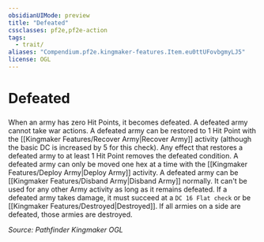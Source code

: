 ```yaml
---
obsidianUIMode: preview
title: "Defeated"
cssclasses: pf2e,pf2e-action
tags:
  - trait/
aliases: "Compendium.pf2e.kingmaker-features.Item.eu0ttUFovbgmyLJ5"
license: OGL
---
```

# Defeated

### 






When an army has zero Hit Points, it becomes defeated. A defeated army cannot take war actions. A defeated army can be restored to 1 Hit Point with the [[Kingmaker Features/Recover Army|Recover Army]] activity (although the basic DC is increased by 5 for this check). Any effect that restores a defeated army to at least 1 Hit Point removes the defeated condition. A defeated army can only be moved one hex at a time with the [[Kingmaker Features/Deploy Army|Deploy Army]] activity. A defeated army can be [[Kingmaker Features/Disband Army|Disband Army]] normally. It can't be used for any other Army activity as long as it remains defeated. If a defeated army takes damage, it must succeed at a `DC 16 Flat check` or be [[Kingmaker Features/Destroyed|Destroyed]]. If all armies on a side are defeated, those armies are destroyed.

*Source: Pathfinder Kingmaker*
*OGL*